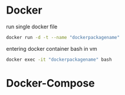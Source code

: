 # Docker
run single docker file
```bash
docker run -d -t --name "dockerpackagename"
```

entering docker container bash in vm
```bash
docker exec -it "dockerpackagename" bash
```

# Docker-Compose
